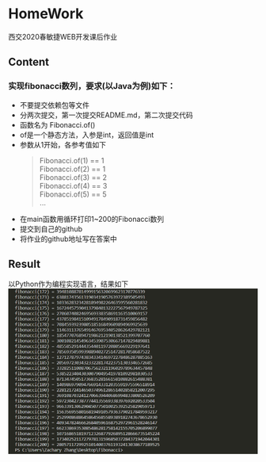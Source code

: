 # HomeWork
西交2020春敏捷WEB开发课后作业

## Content
### 实现fibonacci数列，要求(以Java为例)如下：
* 不要提交依赖包等文件
* 分两次提交，第一次提交README.md，第二次提交代码
* 函数名为 Fibonacci.of()
* of是一个静态方法，入参是int，返回值是int
* 参数从1开始，各参考值如下
    > Fibonacci.of(1) == 1  
    > Fibonacci.of(2) == 1  
    > Fibonacci.of(3) == 2  
    > Fibonacci.of(4) == 3  
    > Fibonacci.of(5) == 5  
    > ...
* 在main函数用循环打印1~200的Fibonacci数列
* 提交到自己的github
* 将作业的github地址写在答案中

## Result
以Python作为编程实现语言，结果如下
![alt 运行结果](result.png)
